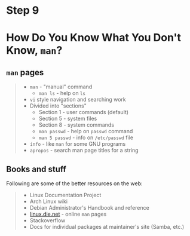 
# Step 9

# How Do You Know What You Don't Know, `man`?

## `man` pages

> * `man` - "manual" command
>     * `man ls` - help on `ls`
> * `vi` style navigation and searching work
> * Divided into "sections"
>     * Section 1 - user commands (default)
>     * Section 5 - system files
>     * Section 8 - system commands
>     * `man passwd` - help on `passwd` command
>     * `man 5 passwd` - info on `/etc/passwd` file
> * `info` - like `man` for some GNU programs
> * `apropos` - search man page titles for a string

## Books and stuff

Following are some of the better resources on the web:

> * Linux Documentation Project
> * Arch Linux wiki
> * Debian Administrator's Handbook and reference
> * [linux.die.net](http://linux.die.net) - online `man` pages
> * Stackoverflow
> * Docs for individual packages at maintainer's site (Samba, etc.)
